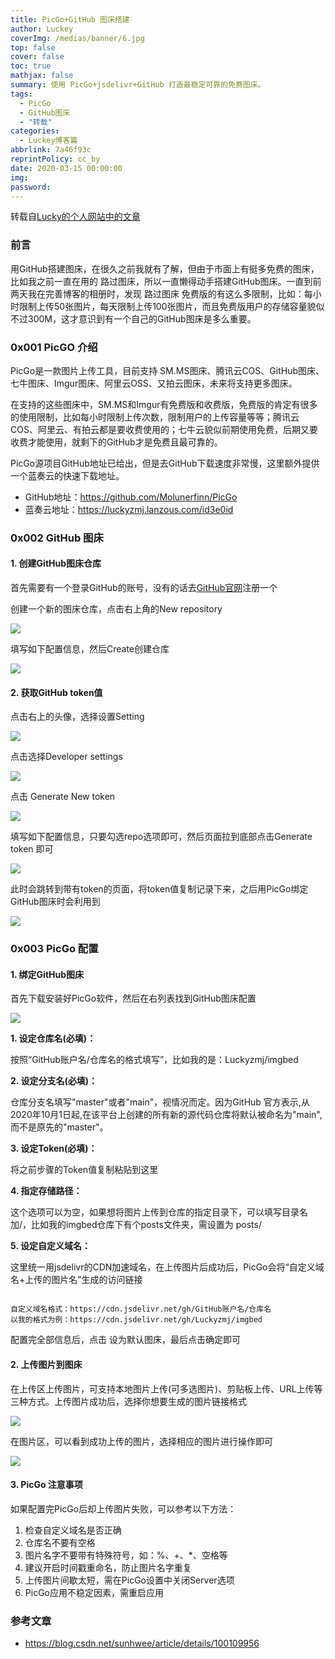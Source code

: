 ```yaml
---
title: PicGo+GitHub 图床搭建
author: Luckey
coverImg: /medias/banner/6.jpg
top: false
cover: false
toc: true
mathjax: false
summary: 使用 PicGo+jsdelivr+GitHub 打造最稳定可靠的免费图床。
tags:
  - PicGo
  - GitHub图床
  - "转载"
categories:
  - Luckey博客篇
abbrlink: 7a46f93c
reprintPolicy: cc_by
date: 2020-03-15 00:00:00
img:
password:
---
```


转载自[Lucky的个人网站中的文章](http://www.luckyzmj.cn/posts/7a46f93c.html)
### 前言

用GitHub搭建图床，在很久之前我就有了解，但由于市面上有挺多免费的图床，比如我之前一直在用的 路过图床，所以一直懒得动手搭建GitHub图床。一直到前两天我在完善博客的相册时，发现 路过图床 免费版的有这么多限制，比如：每小时限制上传50张图片，每天限制上传100张图片，而且免费版用户的存储容量貌似不过300M，这才意识到有一个自己的GitHub图床是多么重要。

### 0x001 PicGO 介绍

PicGo是一款图片上传工具，目前支持 SM.MS图床、腾讯云COS、GitHub图床、七牛图床、Imgur图床、阿里云OSS、又拍云图床，未来将支持更多图床。

在支持的这些图床中，SM.MS和Imgur有免费版和收费版，免费版的肯定有很多的使用限制，比如每小时限制上传次数，限制用户的上传容量等等；腾讯云COS、阿里云、有拍云都是要收费使用的；七牛云貌似前期使用免费，后期又要收费才能使用，就剩下的GitHub才是免费且最可靠的。

PicGo源项目GitHub地址已给出，但是去GitHub下载速度非常慢，这里额外提供一个蓝奏云的快速下载地址。

- GitHub地址：https://github.com/Molunerfinn/PicGo
- 蓝奏云地址：https://luckyzmj.lanzous.com/id3e0id

### 0x002 GitHub 图床

#### 1. 创建GitHub图床仓库

首先需要有一个登录GitHub的账号，没有的话去[GitHub官网](https://github.com/)注册一个

创建一个新的图床仓库，点击右上角的New repository

![](https://cdn.jsdelivr.net/gh/LuckyZmj/imgbed@master/posts/20200529155833.png)

填写如下配置信息，然后Create创建仓库

![](https://cdn.jsdelivr.net/gh/LuckyZmj/imgbed@master/posts/20200529160010.png)

#### 2. 获取GitHub token值

点击右上的头像，选择设置Setting

![](https://cdn.jsdelivr.net/gh/LuckyZmj/imgbed@master/posts/20200529160727.png)

点击选择Developer settings 

![](https://cdn.jsdelivr.net/gh/LuckyZmj/imgbed@master/posts/20200529160939.png)

点击 Generate New token

![](https://cdn.jsdelivr.net/gh/LuckyZmj/imgbed@master/posts/20200529161241.png)

填写如下配置信息，只要勾选repo选项即可，然后页面拉到底部点击Generate token 即可

![](https://cdn.jsdelivr.net/gh/LuckyZmj/imgbed@master/posts/20200529161716.png)

此时会跳转到带有token的页面，将token值复制记录下来，之后用PicGo绑定GitHub图床时会利用到

![](https://cdn.jsdelivr.net/gh/LuckyZmj/imgbed@master/posts/20200529162127.png)

### 0x003 PicGo 配置

#### 1. 绑定GitHub图床

首先下载安装好PicGo软件，然后在右列表找到GitHub图床配置

![](https://cdn.jsdelivr.net/gh/LuckyZmj/imgbed@master/posts/20200529163130.png)

**1. 设定仓库名(必填)：** 

按照“GitHub账户名/仓库名的格式填写”，比如我的是：Luckyzmj/imgbed

**2. 设定分支名(必填)：** 

仓库分支名填写"master"或者"main"，视情况而定。因为GitHub 官方表示,从2020年10月1日起,在该平台上创建的所有新的源代码仓库将默认被命名为"main",而不是原先的"master"。

**3. 设定Token(必填)：** 

将之前步骤的Token值复制粘贴到这里

**4. 指定存储路径：** 

这个选项可以为空，如果想将图片上传到仓库的指定目录下，可以填写目录名加/，比如我的imgbed仓库下有个posts文件夹，需设置为 posts/

**5. 设定自定义域名：** 

这里统一用jsdelivr的CDN加速域名，在上传图片后成功后，PicGo会将“自定义域名+上传的图片名”生成的访问链接

```

自定义域名格式：https://cdn.jsdelivr.net/gh/GitHub账户名/仓库名
以我的格式为例：https://cdn.jsdelivr.net/gh/Luckyzmj/imgbed
```

配置完全部信息后，点击 设为默认图床，最后点击确定即可

#### 2. 上传图片到图床

在上传区上传图片，可支持本地图片上传(可多选图片)、剪贴板上传、URL上传等三种方式。上传图片成功后，选择你想要生成的图片链接格式

![](https://cdn.jsdelivr.net/gh/LuckyZmj/imgbed@master/posts/20200529170555.png)

在图片区，可以看到成功上传的图片，选择相应的图片进行操作即可

![](https://cdn.jsdelivr.net/gh/LuckyZmj/imgbed@master/posts/20200529170831.png)

#### 3. PicGo 注意事项

如果配置完PicGo后却上传图片失败，可以参考以下方法：

1. 检查自定义域名是否正确
2. 仓库名不要有空格
3. 图片名字不要带有特殊符号，如：%、+、*、空格等
4. 建议开启时间戳重命名，防止图片名字重复
5. 上传图片间歇太短，需在PicGo设置中关闭Server选项
6. PicGo应用不稳定因素，需重启应用

### 参考文章

- https://blog.csdn.net/sunhwee/article/details/100109956
